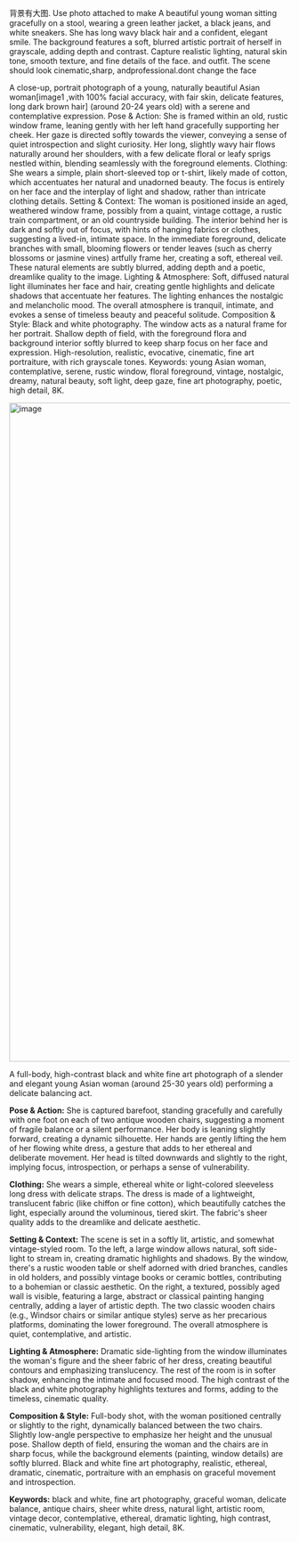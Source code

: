 背景有大图.
Use photo attached to make A beautiful young woman sitting gracefully on a stool, wearing a green leather jacket, a black jeans, and white sneakers. She has long wavy black hair and a confident, elegant smile. The background features a soft, blurred artistic portrait of herself in grayscale, adding depth and contrast. Capture realistic lighting, natural skin tone, smooth texture, and fine details of the face. and outfit. The scene should look cinematic,sharp, andprofessional.dont change the face



A close-up,  portrait photograph of a young, naturally beautiful Asian woman[image1 ,with 100% facial accuracy, with fair skin, delicate features, long dark brown hair] (around 20-24 years old) with a serene and contemplative expression.
Pose & Action: She is framed within an old, rustic window frame, leaning gently with her left hand gracefully supporting her cheek. Her gaze is directed softly towards the viewer, conveying a sense of quiet introspection and slight curiosity. Her long, slightly wavy hair flows naturally around her shoulders, with a few delicate floral or leafy sprigs nestled within, blending seamlessly with the foreground elements.
Clothing: She wears a simple, plain short-sleeved top or t-shirt, likely made of cotton, which accentuates her natural and unadorned beauty. The focus is entirely on her face and the interplay of light and shadow, rather than intricate clothing details.
Setting & Context: The woman is positioned inside an aged, weathered window frame, possibly from a quaint, vintage cottage, a rustic train compartment, or an old countryside building. The interior behind her is dark and softly out of focus, with hints of hanging fabrics or clothes, suggesting a lived-in, intimate space. In the immediate foreground, delicate branches with small, blooming flowers or tender leaves (such as cherry blossoms or jasmine vines) artfully frame her, creating a soft, ethereal veil. These natural elements are subtly blurred, adding depth and a poetic, dreamlike quality to the image.
Lighting & Atmosphere: Soft, diffused natural light illuminates her face and hair, creating gentle highlights and delicate shadows that accentuate her features. The lighting enhances the nostalgic and melancholic mood. The overall atmosphere is tranquil, intimate, and evokes a sense of timeless beauty and peaceful solitude.
Composition & Style: Black and white photography. The window acts as a natural frame for her portrait. Shallow depth of field, with the foreground flora and background interior softly blurred to keep sharp focus on her face and expression. High-resolution, realistic, evocative, cinematic, fine art portraiture, with rich grayscale tones.
Keywords: young Asian woman, contemplative, serene, rustic window, floral foreground, vintage, nostalgic, dreamy, natural beauty, soft light, deep gaze, fine art photography, poetic, high detail, 8K.

<img width="864" height="1184" alt="image" src="https://github.com/user-attachments/assets/aa618c9d-6ac9-4bc8-a98b-949cf40db12f" />


A full-body, high-contrast black and white fine art photograph of a slender and elegant young Asian woman (around 25-30 years old) performing a delicate balancing act.

**Pose & Action:** She is captured barefoot, standing gracefully and carefully with one foot on each of two antique wooden chairs, suggesting a moment of fragile balance or a silent performance. Her body is leaning slightly forward, creating a dynamic silhouette. Her hands are gently lifting the hem of her flowing white dress, a gesture that adds to her ethereal and deliberate movement. Her head is tilted downwards and slightly to the right, implying focus, introspection, or perhaps a sense of vulnerability.

**Clothing:** She wears a simple, ethereal white or light-colored sleeveless long dress with delicate straps. The dress is made of a lightweight, translucent fabric (like chiffon or fine cotton), which beautifully catches the light, especially around the voluminous, tiered skirt. The fabric's sheer quality adds to the dreamlike and delicate aesthetic.

**Setting & Context:** The scene is set in a softly lit, artistic, and somewhat vintage-styled room. To the left, a large window allows natural, soft side-light to stream in, creating dramatic highlights and shadows. By the window, there's a rustic wooden table or shelf adorned with dried branches, candles in old holders, and possibly vintage books or ceramic bottles, contributing to a bohemian or classic aesthetic. On the right, a textured, possibly aged wall is visible, featuring a large, abstract or classical painting hanging centrally, adding a layer of artistic depth. The two classic wooden chairs (e.g., Windsor chairs or similar antique styles) serve as her precarious platforms, dominating the lower foreground. The overall atmosphere is quiet, contemplative, and artistic.

**Lighting & Atmosphere:** Dramatic side-lighting from the window illuminates the woman's figure and the sheer fabric of her dress, creating beautiful contours and emphasizing translucency. The rest of the room is in softer shadow, enhancing the intimate and focused mood. The high contrast of the black and white photography highlights textures and forms, adding to the timeless, cinematic quality.

**Composition & Style:** Full-body shot, with the woman positioned centrally or slightly to the right, dynamically balanced between the two chairs. Slightly low-angle perspective to emphasize her height and the unusual pose. Shallow depth of field, ensuring the woman and the chairs are in sharp focus, while the background elements (painting, window details) are softly blurred. Black and white fine art photography, realistic, ethereal, dramatic, cinematic, portraiture with an emphasis on graceful movement and introspection.

**Keywords:** black and white, fine art photography, graceful woman, delicate balance, antique chairs, sheer white dress, natural light, artistic room, vintage decor, contemplative, ethereal, dramatic lighting, high contrast, cinematic, vulnerability, elegant, high detail, 8K.

